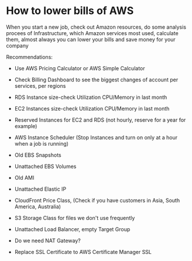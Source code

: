 # How to lower bills of AWS
When you start a new job, check out Amazon resources, do some analysis procees of Infrastructure, which Amazon services most used, calculate them, almost always you can lower your bills and save money for your company

Recommendations: 

- Use AWS Pricing Calculator or AWS Simple Calculator

- Check Billing Dashboard to see the biggest changes of account per services, per regions

- RDS Instance size-check Utilization CPU/Memory in last month

- EC2 Instances size-check Utilization CPU/Memory in last month

- Reserved Instances for EC2 and RDS (not hourly, reserve for a year for example)

- AWS Instance Scheduler (Stop Instances and turn on only at a hour when a job is running)

- Old EBS Snapshots

- Unattached EBS Volumes

- Old AMI

- Unattached Elastic IP

- CloudFront Price Class, (Check if you have customers in Asia, South America, Australia)

- S3 Storage Class for files we don't use frequently

- Unattached Load Balancer, empty Target Group

- Do we need NAT Gateway?

- Replace SSL Certificate to AWS Certificate Manager SSL